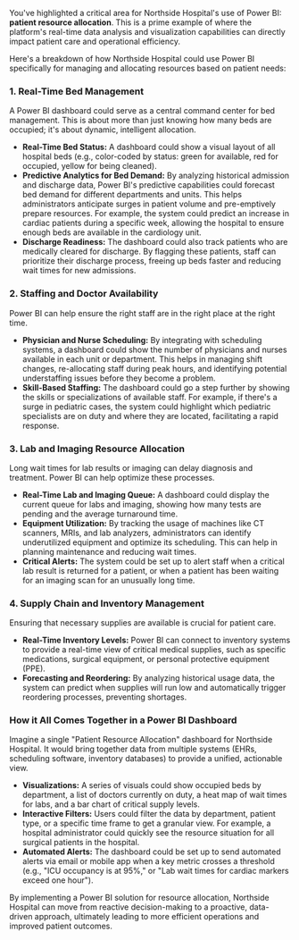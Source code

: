 You've highlighted a critical area for Northside Hospital's use of Power BI: **patient resource allocation**. This is a prime example of where the platform's real-time data analysis and visualization capabilities can directly impact patient care and operational efficiency.

Here's a breakdown of how Northside Hospital could use Power BI specifically for managing and allocating resources based on patient needs:

### **1. Real-Time Bed Management**

A Power BI dashboard could serve as a central command center for bed management. This is about more than just knowing how many beds are occupied; it's about dynamic, intelligent allocation.

* **Real-Time Bed Status:** A dashboard could show a visual layout of all hospital beds (e.g., color-coded by status: green for available, red for occupied, yellow for being cleaned).
* **Predictive Analytics for Bed Demand:** By analyzing historical admission and discharge data, Power BI's predictive capabilities could forecast bed demand for different departments and units. This helps administrators anticipate surges in patient volume and pre-emptively prepare resources. For example, the system could predict an increase in cardiac patients during a specific week, allowing the hospital to ensure enough beds are available in the cardiology unit.
* **Discharge Readiness:** The dashboard could also track patients who are medically cleared for discharge. By flagging these patients, staff can prioritize their discharge process, freeing up beds faster and reducing wait times for new admissions.

### **2. Staffing and Doctor Availability**

Power BI can help ensure the right staff are in the right place at the right time.

* **Physician and Nurse Scheduling:** By integrating with scheduling systems, a dashboard could show the number of physicians and nurses available in each unit or department. This helps in managing shift changes, re-allocating staff during peak hours, and identifying potential understaffing issues before they become a problem.
* **Skill-Based Staffing:** The dashboard could go a step further by showing the skills or specializations of available staff. For example, if there's a surge in pediatric cases, the system could highlight which pediatric specialists are on duty and where they are located, facilitating a rapid response.

### **3. Lab and Imaging Resource Allocation**

Long wait times for lab results or imaging can delay diagnosis and treatment. Power BI can help optimize these processes.

* **Real-Time Lab and Imaging Queue:** A dashboard could display the current queue for labs and imaging, showing how many tests are pending and the average turnaround time.
* **Equipment Utilization:** By tracking the usage of machines like CT scanners, MRIs, and lab analyzers, administrators can identify underutilized equipment and optimize its scheduling. This can help in planning maintenance and reducing wait times.
* **Critical Alerts:** The system could be set up to alert staff when a critical lab result is returned for a patient, or when a patient has been waiting for an imaging scan for an unusually long time.

### **4. Supply Chain and Inventory Management**

Ensuring that necessary supplies are available is crucial for patient care.

* **Real-Time Inventory Levels:** Power BI can connect to inventory systems to provide a real-time view of critical medical supplies, such as specific medications, surgical equipment, or personal protective equipment (PPE).
* **Forecasting and Reordering:** By analyzing historical usage data, the system can predict when supplies will run low and automatically trigger reordering processes, preventing shortages.

### **How it All Comes Together in a Power BI Dashboard**

Imagine a single "Patient Resource Allocation" dashboard for Northside Hospital. It would bring together data from multiple systems (EHRs, scheduling software, inventory databases) to provide a unified, actionable view.

* **Visualizations:** A series of visuals could show occupied beds by department, a list of doctors currently on duty, a heat map of wait times for labs, and a bar chart of critical supply levels.
* **Interactive Filters:** Users could filter the data by department, patient type, or a specific time frame to get a granular view. For example, a hospital administrator could quickly see the resource situation for all surgical patients in the hospital.
* **Automated Alerts:** The dashboard could be set up to send automated alerts via email or mobile app when a key metric crosses a threshold (e.g., "ICU occupancy is at 95%," or "Lab wait times for cardiac markers exceed one hour").

By implementing a Power BI solution for resource allocation, Northside Hospital can move from reactive decision-making to a proactive, data-driven approach, ultimately leading to more efficient operations and improved patient outcomes.